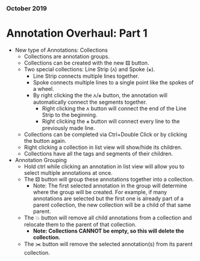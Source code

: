 ### October 2019
# Annotation Overhaul: Part 1
* New type of Annotations: Collections
    * Collections are annotation groups.
    * Collections can be created with the new ⚄ button.
    * Two special collections: Line Strip (ʌ) and Spoke (⚹).
        * Line Strip connects multiple lines together.
        * Spoke connects multiple lines to a single point like the spokes of a wheel.
        * By right clicking the the ʌ/⚹ button, the annotation will automatically connect the segments together.
            * Right clicking the ʌ button will connect the end of the Line Strip to the beginning.
            * Right clicking the ⚹ button will connect every line to the previously made line.
    * Collections can be completed via Ctrl+Double Click or by clicking the button again.
    * Right clicking a collection in list view will show/hide its children.
    * Collections have all the tags and segments of their children.
* Annotation Grouping
    * Hold ctrl while clicking an annotation in list view will allow you to select multiple annotations at once.
    * The ⚄ button will group these annotations together into a collection.
        * Note: The first selected annotation in the group will determine where the group will be created. For example, if many annotations are selected but the first one is already part of a parent collection, the new collection will be a child of that same parent.
    * The 💥 button will remove all child annotations from a collection and relocate them to the parent of that collection.
        * **Note: Collections CANNOT be empty, so this will delete the collection.**
    * The ✂️ button will remove the selected annotation(s) from its parent collection.